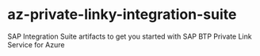 # az-private-linky-integration-suite
SAP Integration Suite artifacts to get you started with SAP BTP Private Link Service for Azure
